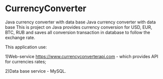 # CurrencyConverter
Java currency converter with data base
Java currency converter with data base This is project on Java provides currency conversion for USD, EUR, BTC, RUB and saves all conversion transaction in database to follow the exchange rate.

This application use:

1)Web-service https://www.currencyconverterapi.com - which provides API for currencies rates; 

2)Data base service - MySQL.
